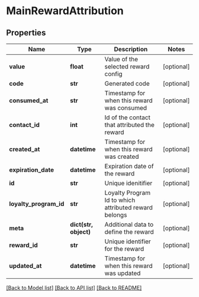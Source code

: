 # MainRewardAttribution

## Properties
Name | Type | Description | Notes
------------ | ------------- | ------------- | -------------
**value** | **float** | Value of the selected reward config | [optional] 
**code** | **str** | Generated code | [optional] 
**consumed_at** | **str** | Timestamp for when this reward was consumed | [optional] 
**contact_id** | **int** | Id of the contact that attributed the reward | [optional] 
**created_at** | **datetime** | Timestamp for when this reward was created | [optional] 
**expiration_date** | **datetime** | Expiration date of the reward | [optional] 
**id** | **str** | Unique idenitifier | [optional] 
**loyalty_program_id** | **str** | Loyalty Program Id to which attributed reward belongs | [optional] 
**meta** | **dict(str, object)** | Additional data to define the reward | [optional] 
**reward_id** | **str** | Unique identifier for the reward | [optional] 
**updated_at** | **datetime** | Timestamp for when this reward was updated | [optional] 

[[Back to Model list]](../README.md#documentation-for-models) [[Back to API list]](../README.md#documentation-for-api-endpoints) [[Back to README]](../README.md)


